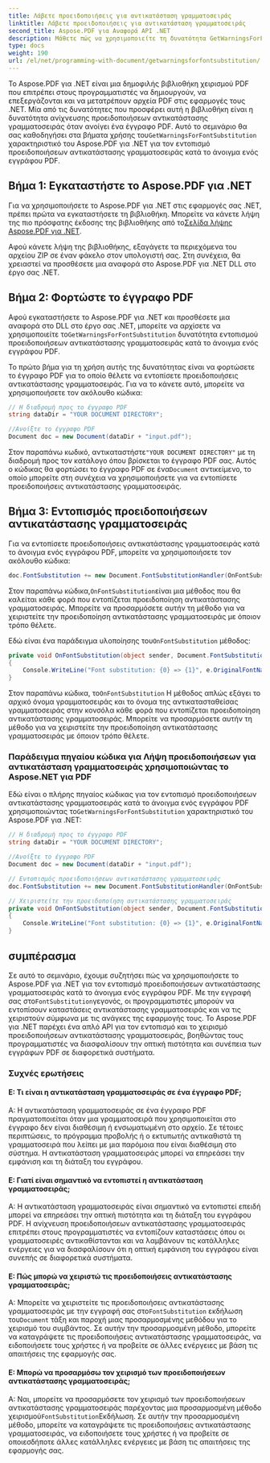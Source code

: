 ```yaml
---
title: Λάβετε προειδοποιήσεις για αντικατάσταση γραμματοσειράς
linktitle: Λάβετε προειδοποιήσεις για αντικατάσταση γραμματοσειράς
second_title: Aspose.PDF για Αναφορά API .NET
description: Μάθετε πώς να χρησιμοποιείτε τη δυνατότητα GetWarningsForFontSubstitution του Aspose.PDF για .NET για τον εντοπισμό προειδοποιήσεων αντικατάστασης γραμματοσειράς κατά το άνοιγμα ενός εγγράφου PDF.
type: docs
weight: 190
url: /el/net/programming-with-document/getwarningsforfontsubstitution/
---
```

Το Aspose.PDF για .NET είναι μια δημοφιλής βιβλιοθήκη χειρισμού PDF που επιτρέπει στους προγραμματιστές να δημιουργούν, να επεξεργάζονται και να μετατρέπουν αρχεία PDF στις εφαρμογές τους .NET. Μία από τις δυνατότητες που προσφέρει αυτή η βιβλιοθήκη είναι η δυνατότητα ανίχνευσης προειδοποιήσεων αντικατάστασης γραμματοσειράς όταν ανοίγει ένα έγγραφο PDF. Αυτό το σεμινάριο θα σας καθοδηγήσει στα βήματα χρήσης του`GetWarningsForFontSubstitution` χαρακτηριστικό του Aspose.PDF για .NET για τον εντοπισμό προειδοποιήσεων αντικατάστασης γραμματοσειράς κατά το άνοιγμα ενός εγγράφου PDF.

## Βήμα 1: Εγκαταστήστε το Aspose.PDF για .NET

 Για να χρησιμοποιήσετε το Aspose.PDF για .NET στις εφαρμογές σας .NET, πρέπει πρώτα να εγκαταστήσετε τη βιβλιοθήκη. Μπορείτε να κάνετε λήψη της πιο πρόσφατης έκδοσης της βιβλιοθήκης από το[Σελίδα λήψης Aspose.PDF για .NET](https://relases.aspose.com/pdf/net).

Αφού κάνετε λήψη της βιβλιοθήκης, εξαγάγετε τα περιεχόμενα του αρχείου ZIP σε έναν φάκελο στον υπολογιστή σας. Στη συνέχεια, θα χρειαστεί να προσθέσετε μια αναφορά στο Aspose.PDF για .NET DLL στο έργο σας .NET.

## Βήμα 2: Φορτώστε το έγγραφο PDF

Αφού εγκαταστήσετε το Aspose.PDF για .NET και προσθέσετε μια αναφορά στο DLL στο έργο σας .NET, μπορείτε να αρχίσετε να χρησιμοποιείτε το`GetWarningsForFontSubstitution` δυνατότητα εντοπισμού προειδοποιήσεων αντικατάστασης γραμματοσειράς κατά το άνοιγμα ενός εγγράφου PDF.

Το πρώτο βήμα για τη χρήση αυτής της δυνατότητας είναι να φορτώσετε το έγγραφο PDF για το οποίο θέλετε να εντοπίσετε προειδοποιήσεις αντικατάστασης γραμματοσειράς. Για να το κάνετε αυτό, μπορείτε να χρησιμοποιήσετε τον ακόλουθο κώδικα:

```csharp
// Η διαδρομή προς το έγγραφο PDF
string dataDir = "YOUR DOCUMENT DIRECTORY";

//Ανοίξτε το έγγραφο PDF
Document doc = new Document(dataDir + "input.pdf");
```

 Στον παραπάνω κωδικό, αντικαταστήστε`"YOUR DOCUMENT DIRECTORY"` με τη διαδρομή προς τον κατάλογο όπου βρίσκεται το έγγραφο PDF σας. Αυτός ο κώδικας θα φορτώσει το έγγραφο PDF σε ένα`Document` αντικείμενο, το οποίο μπορείτε στη συνέχεια να χρησιμοποιήσετε για να εντοπίσετε προειδοποιήσεις αντικατάστασης γραμματοσειράς.

## Βήμα 3: Εντοπισμός προειδοποιήσεων αντικατάστασης γραμματοσειράς

Για να εντοπίσετε προειδοποιήσεις αντικατάστασης γραμματοσειράς κατά το άνοιγμα ενός εγγράφου PDF, μπορείτε να χρησιμοποιήσετε τον ακόλουθο κώδικα:

```csharp
doc.FontSubstitution += new Document.FontSubstitutionHandler(OnFontSubstitution);
```

 Στον παραπάνω κώδικα,`OnFontSubstitution`είναι μια μέθοδος που θα καλείται κάθε φορά που εντοπίζεται προειδοποίηση αντικατάστασης γραμματοσειράς. Μπορείτε να προσαρμόσετε αυτήν τη μέθοδο για να χειριστείτε την προειδοποίηση αντικατάστασης γραμματοσειράς με όποιον τρόπο θέλετε.

 Εδώ είναι ένα παράδειγμα υλοποίησης του`OnFontSubstitution` μέθοδος:

```csharp
private void OnFontSubstitution(object sender, Document.FontSubstitutionEventArgs e)
{
    Console.WriteLine("Font substitution: {0} => {1}", e.OriginalFontName, e.SubstitutedFontName);
}
```

 Στον παραπάνω κώδικα, το`OnFontSubstitution` Η μέθοδος απλώς εξάγει το αρχικό όνομα γραμματοσειράς και το όνομα της αντικατασταθείσας γραμματοσειράς στην κονσόλα κάθε φορά που εντοπίζεται προειδοποίηση αντικατάστασης γραμματοσειράς. Μπορείτε να προσαρμόσετε αυτήν τη μέθοδο για να χειριστείτε την προειδοποίηση αντικατάστασης γραμματοσειράς με όποιον τρόπο θέλετε.

### Παράδειγμα πηγαίου κώδικα για Λήψη προειδοποιήσεων για αντικατάσταση γραμματοσειράς χρησιμοποιώντας το Aspose.NET για PDF

 Εδώ είναι ο πλήρης πηγαίος κώδικας για τον εντοπισμό προειδοποιήσεων αντικατάστασης γραμματοσειράς κατά το άνοιγμα ενός εγγράφου PDF χρησιμοποιώντας το`GetWarningsForFontSubstitution` χαρακτηριστικό του Aspose.PDF για .NET:

```csharp
// Η διαδρομή προς το έγγραφο PDF
string dataDir = "YOUR DOCUMENT DIRECTORY";

//Ανοίξτε το έγγραφο PDF
Document doc = new Document(dataDir + "input.pdf");

// Εντοπισμός προειδοποιήσεων αντικατάστασης γραμματοσειράς
doc.FontSubstitution += new Document.FontSubstitutionHandler(OnFontSubstitution);

// Χειριστείτε την προειδοποίηση αντικατάστασης γραμματοσειράς
private void OnFontSubstitution(object sender, Document.FontSubstitutionEventArgs e)
{
    Console.WriteLine("Font substitution: {0} => {1}", e.OriginalFontName, e.SubstitutedFontName);
}
```

## συμπέρασμα

 Σε αυτό το σεμινάριο, έχουμε συζητήσει πώς να χρησιμοποιήσετε το Aspose.PDF για .NET για τον εντοπισμό προειδοποιήσεων αντικατάστασης γραμματοσειράς κατά το άνοιγμα ενός εγγράφου PDF. Με την εγγραφή σας στο`FontSubstitution`γεγονός, οι προγραμματιστές μπορούν να εντοπίσουν καταστάσεις αντικατάστασης γραμματοσειράς και να τις χειριστούν σύμφωνα με τις ανάγκες της εφαρμογής τους. Το Aspose.PDF για .NET παρέχει ένα απλό API για τον εντοπισμό και το χειρισμό προειδοποιήσεων αντικατάστασης γραμματοσειράς, βοηθώντας τους προγραμματιστές να διασφαλίσουν την οπτική πιστότητα και συνέπεια των εγγράφων PDF σε διαφορετικά συστήματα.

### Συχνές ερωτήσεις

#### Ε: Τι είναι η αντικατάσταση γραμματοσειράς σε ένα έγγραφο PDF;

Α: Η αντικατάσταση γραμματοσειράς σε ένα έγγραφο PDF πραγματοποιείται όταν μια γραμματοσειρά που χρησιμοποιείται στο έγγραφο δεν είναι διαθέσιμη ή ενσωματωμένη στο αρχείο. Σε τέτοιες περιπτώσεις, το πρόγραμμα προβολής ή ο εκτυπωτής αντικαθιστά τη γραμματοσειρά που λείπει με μια παρόμοια που είναι διαθέσιμη στο σύστημα. Η αντικατάσταση γραμματοσειράς μπορεί να επηρεάσει την εμφάνιση και τη διάταξη του εγγράφου.

#### Ε: Γιατί είναι σημαντικό να εντοπιστεί η αντικατάσταση γραμματοσειράς;

Α: Η αντικατάσταση γραμματοσειράς είναι σημαντικό να εντοπιστεί επειδή μπορεί να επηρεάσει την οπτική πιστότητα και τη διάταξη του εγγράφου PDF. Η ανίχνευση προειδοποιήσεων αντικατάστασης γραμματοσειράς επιτρέπει στους προγραμματιστές να εντοπίζουν καταστάσεις όπου οι γραμματοσειρές αντικαθίστανται και να λαμβάνουν τις κατάλληλες ενέργειες για να διασφαλίσουν ότι η οπτική εμφάνιση του εγγράφου είναι συνεπής σε διαφορετικά συστήματα.

#### Ε: Πώς μπορώ να χειριστώ τις προειδοποιήσεις αντικατάστασης γραμματοσειράς;

 Α: Μπορείτε να χειριστείτε τις προειδοποιήσεις αντικατάστασης γραμματοσειράς με την εγγραφή σας στο`FontSubstitution` εκδήλωση του`Document` τάξη και παροχή μιας προσαρμοσμένης μεθόδου για το χειρισμό του συμβάντος. Σε αυτήν την προσαρμοσμένη μέθοδο, μπορείτε να καταγράψετε τις προειδοποιήσεις αντικατάστασης γραμματοσειράς, να ειδοποιήσετε τους χρήστες ή να προβείτε σε άλλες ενέργειες με βάση τις απαιτήσεις της εφαρμογής σας.

#### Ε: Μπορώ να προσαρμόσω τον χειρισμό των προειδοποιήσεων αντικατάστασης γραμματοσειράς;

 Α: Ναι, μπορείτε να προσαρμόσετε τον χειρισμό των προειδοποιήσεων αντικατάστασης γραμματοσειράς παρέχοντας μια προσαρμοσμένη μέθοδο χειρισμού`FontSubstitution`Εκδήλωση. Σε αυτήν την προσαρμοσμένη μέθοδο, μπορείτε να καταγράψετε τις προειδοποιήσεις αντικατάστασης γραμματοσειράς, να ειδοποιήσετε τους χρήστες ή να προβείτε σε οποιεσδήποτε άλλες κατάλληλες ενέργειες με βάση τις απαιτήσεις της εφαρμογής σας.